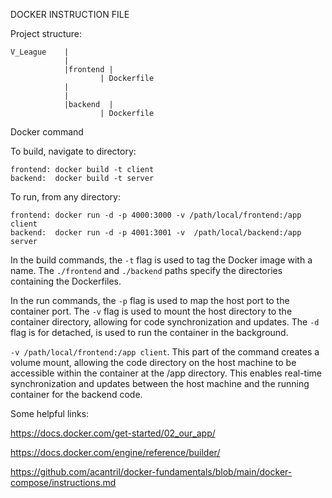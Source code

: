 DOCKER INSTRUCTION FILE

Project structure:

    V_League    |
                |
                |frontend |
                        | Dockerfile
                |
                |
                |backend  |
                        | Dockerfile


Docker command

To build, navigate to directory:

    frontend: docker build -t client
    backend:  docker build -t server

To run, from any directory:

    frontend: docker run -d -p 4000:3000 -v /path/local/frontend:/app client
    backend:  docker run -d -p 4001:3001 -v  /path/local/backend:/app server



In the build commands, the `-t` flag is used to tag the Docker image with a name. The `./frontend` and `./backend` paths specify the directories containing the Dockerfiles. 


In the run commands, the `-p` flag is used to map the host port to the container port. The `-v` flag is used to mount the host directory to the container directory, allowing for code synchronization and updates. The `-d` flag is for detached, is used to run the container in the background.


`-v /path/local/frontend:/app client`. This part of the command creates a volume mount, allowing the code directory on the host machine to be accessible within the container at the /app directory. This enables real-time synchronization and updates between the host machine and the running container for the backend code. 


Some helpful links:

https://docs.docker.com/get-started/02_our_app/

https://docs.docker.com/engine/reference/builder/

https://github.com/acantril/docker-fundamentals/blob/main/docker-compose/instructions.md
